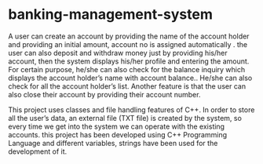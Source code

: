 # banking-management-system

A user can create an account by providing the name of the account holder and providing an initial amount, account no is assigned automatically . 
the user can also deposit and withdraw money just by providing his/her account, then the system displays his/her profile and entering the amount. For certain purpose, he/she can also check for the balance inquiry which displays the account holder’s name with account balance.. He/she can also check for all the account holder’s list. Another feature is that the user can also close their account by providing their account number.

This project uses classes and file handling features of C++. In order to store all the user’s data, an external file (TXT file) is created by the system, so every time we get into the system we can operate with the existing accounts. this project has been developed using C++ Programming Language and different variables, strings have been used for the development of it. 
